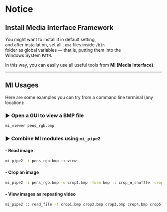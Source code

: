 ﻿# Notice

## Install Media Interface Framework

You might want to install it in default setting,  
and after installation, set all `.exe` files inside `/bin`  
folder as global variables — that is, putting them into the  
Windows System `PATH`.

In this way, you can easily use all useful tools from **MI (Media Interface)**.

---

## MI Usages

Here are some examples you can try from a command line terminal (any location):

### ▶ Open a GUI to view a BMP file

```cmd
mi_viewer pens_rgb.bmp
```

### ▶ Combine MI modules using `mi_pipe2`

#### - Read image

```cmd
mi_pipe2 -i pens_rgb.bmp :: view
```

#### - Crop an image

```cmd
mi_pipe2 -i pens_rgb.bmp -o crop1.bmp -form bmp :: crop_n_shuffle -crop 0.2W 0.2H 0.25W 0.25H
```

#### - View images as repeating video

```cmd
mi_pipe2 :: read_file -f crop1.bmp crop2.bmp crop3.bmp crop4.bmp crop5.bmp :: frame_repeat :: view -play -rate 2
```
